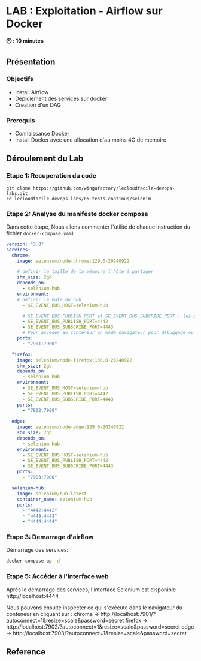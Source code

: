 # LAB : Exploitation - Airflow sur Docker 

**🕘 : 10 minutes**

## Présentation

### Objectifs

- Install Airflow
- Deploiement des services sur docker
- Creation d'un DAG


### Prerequis

- Connaissance Docker
- Install Docker avec une allocation d'au moins 4G de memoire


## Déroulement du Lab

### Etape 1: Recuperation du code

```
git clone https://github.com/wingufactory/lecloudfacile-devops-labs.git
cd lecloudfacile-devops-labs/05-tests-continus/selenim
```

### Etape 2: Analyse du manifeste docker compose
Dans cette étape, Nous allons commenter l'utilité de chaque instruction du fichier `docker-compose.yaml` 

```yaml
version: "3.8"
services:
  chrome:
    image: selenium/node-chrome:129.0-20240922

    # definir la taille de la mémoire l'hôte à partager
    shm_size: 2gb
    depends_on:
      - selenium-hub
    environment:
    # definir le hote du hub
      - SE_EVENT_BUS_HOST=selenium-hub

      # SE_EVENT_BUS_PUBLISH_PORT et SE_EVENT_BUS_SUBCRIBE_PORT : les ports 4442 et 4443 sont exposés par défaut pour les ports Event Bus afin de les aider à communiquer avec le hub.
      - SE_EVENT_BUS_PUBLISH_PORT=4442
      - SE_EVENT_BUS_SUBSCRIBE_PORT=4443
      # Pour accéder au conteneur on mode navigateur pour debuggage ou scaling de node
    ports:
      - "7901:7900"

  firefox:
    image: selenium/node-firefox:130.0-20240922
    shm_size: 2gb
    depends_on:
      - selenium-hub
    environment:
      - SE_EVENT_BUS_HOST=selenium-hub
      - SE_EVENT_BUS_PUBLISH_PORT=4442
      - SE_EVENT_BUS_SUBSCRIBE_PORT=4443
    ports:
      - "7902:7900"
      
  edge:
    image: selenium/node-edge:129.0-20240922
    shm_size: 2gb
    depends_on:
      - selenium-hub
    environment:
      - SE_EVENT_BUS_HOST=selenium-hub
      - SE_EVENT_BUS_PUBLISH_PORT=4442
      - SE_EVENT_BUS_SUBSCRIBE_PORT=4443
    ports:
      - "7903:7900"

  selenium-hub:
    image: selenium/hub:latest
    container_name: selenium-hub
    ports:
      - "4442:4442"
      - "4443:4443"
      - "4444:4444"
```




### Etape 3: Demarrage d'airflow

Démarrage des services:

```bash
docker-compose up -d
```

### Etape 5: Accéder à l'interface web 

Après le démarrage des services, l'interface Selenium est disponible http://localhost:4444

Nous pouvons ensuite inspecter ce qui s'exécute dans le navigateur du conteneur en cliquant sur :
chrome -> http://localhost:7901/?autoconnect=1&resize=scale&password=secret
firefox -> http://localhost:7902/?autoconnect=1&resize=scale&password=secret
edge -> http://localhost:7903/?autoconnect=1&resize=scale&password=secret


## Reference

